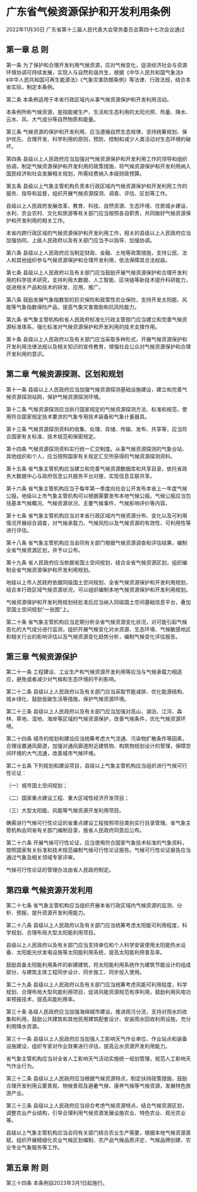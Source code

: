 # 广东省气候资源保护和开发利用条例

2022年11月30日 广东省第十三届人民代表大会常务委员会第四十七次会议通过

<!-- INFO END -->

## 第一章 总 则

第一条 为了保护和合理开发利用气候资源，应对气候变化，促进经济社会与资源环境协调可持续发展，实现人与自然和谐共生，根据《中华人民共和国气象法》《中华人民共和国可再生能源法》《气象灾害防御条例》等法律、行政法规，结合本省实际，制定本条例。

第二条 本条例适用于本省行政区域内从事气候资源保护和开发利用活动。

本条例所称气候资源，是指能被生产、生活和生态利用的太阳光照、热量、降水、云水、风、大气成分等自然物质和能量。

第三条 气候资源的保护和开发利用，应当遵循自然生态规律，坚持统筹规划、保护优先、合理开发、科学利用的原则，预防、控制和减少人类活动对生态环境的破坏。

第四条 县级以上人民政府应当加强对气候资源保护和开发利用工作的领导和组织协调，制定气候资源保护和开发利用的政策措施，将气候资源保护和开发利用纳入国民经济和社会发展相关规划，所需经费纳入本级财政预算。

第五条 县级以上气象主管机构负责本行政区域内气候资源保护和开发利用工作的服务、指导和监督，组织开展气候资源探测、调查、评估、区划等工作。

县级以上人民政府发展改革、教育、科技、自然资源、生态环境、住房城乡建设、水利、农业农村、文化和旅游等有关部门应当按照各自职责，共同做好气候资源保护和开发利用的相关工作。

本省内跨行政区域的气候资源保护和开发利用工作，相关的县级以上人民政府应当加强协同，上级人民政府以及有关部门应当予以指导、加强协调。

第六条 县级以上人民政府应当制定财政、金融、土地等政策措施，支持公民、法人和其他组织参与气候资源保护和合理开发利用，依法保障其合法权益。

第七条 县级以上人民政府以及有关部门应当鼓励开展气候资源保护和合理开发利用的科学技术研究，支持利用大数据、人工智能、区块链等新技术提升科研能力，促进相关产品和技术的研发、应用、推广。

第八条 鼓励发展气象指数型的巨灾保险和政策性农业保险，支持开发太阳能、风能等气象指数保险产品，提高气象灾害救助和抗风险能力。

第九条 省气象主管机构和省人民政府标准化行政主管部门应当建立和完善气候资源标准体系，强化标准对气候资源保护和开发利用的技术支撑作用。

第十条 县级以上人民政府以及有关部门应当采取多种形式，开展气候资源保护和开发利用法律法规以及相关知识的宣传教育，增强社会公众对气候资源保护和合理开发利用的意识。

## 第二章 气候资源探测、区划和规划

第十一条 县级以上人民政府应当加强气候资源探测基础设施建设，建立和完善气候资源探测站网，保护气候资源探测环境。

第十二条 气候资源探测应当执行国家规定的气候资源探测方法、标准和规范，使用符合国家规定技术要求的气象专用技术装备和气象计量器具。

第十三条 气候资源探测资料的收集、处理、存储、传输、发布、共享等，应当符合国家有关标准、技术规范和保密规定。

第十四条 气候资源探测资料实行统一汇交制度。从事气候资源探测的气象台站、其他组织和个人，应当按照国家有关规定汇交所获得的气候资源探测资料。

第十五条 省气象主管机构应当建立和完善气候资源数据库和共享目录，依托省政务大数据中心与政府信息公共服务平台对接，实现信息互联共享。

第十六条 省气象主管机构应当于每年第一季度向社会公开发布本省上一年度气候公报。地级以上市气象主管机构可以根据需要发布本地气候公报。气候公报应当包括基本气候概况、气候资源状况、主要气候事件、气候影响评价等内容。

第十七条 省气象主管机构应当对本省行政区域内气候资源分布、变化以及可利用情况开展综合调查，对气候承载力、气候风险以及气候资源的有效性、可利用性等进行评估。

第十八条 省气象主管机构应当会同有关部门根据气候资源调查和评估结果，编制全省气候资源区划，并予以公布。

第十九条 省人民政府应当依据省国土空间规划，结合全省气候资源区划，组织编制全省气候资源保护和开发利用规划。

地级以上市人民政府依据同级国土空间规划、全省气候资源保护和开发利用规划，结合本行政区域气候资源状况，可以组织编制本地气候资源保护和开发利用规划。

气候资源保护和开发利用规划经批准后应当纳入同级国土空间基础信息平台，叠加至国土空间规划“一张图”上。

第二十条 省气象主管机构应当定期分析全省气候资源变化状况，对可能引起气候恶化的大气成分进行监测，组织开展气候变化对水资源、生态环境、气候敏感地区和相关行业的影响评估以及气候资源变化趋势分析，编制气候变化评估报告。

## 第三章 气候资源保护

第二十一条 工程建设、工业生产和气候资源开发利用等应当与气候承载力相适应，避免或者减少对气候和生态环境的不利影响。

第二十二条 县级以上人民政府以及有关部门应当采取节能减排、优化能源结构、城乡绿化、鼓励低碳生活等措施，保护气候资源环境。

第二十三条 县级以上人民政府以及有关部门应当加强对高山、湖泊、江河、森林、草地、湿地、海岸等区域的气候资源保护，改善气候条件，优化气候资源环境。

第二十四条 城市的规划和建设应当统筹考虑大气流通、污染物扩散条件等因素，合理设置通风廊道，加强对通风廊道附近建筑物、构筑物规划设计的管理，保障空间环境的大气流通，改善城市气候环境。

第二十五条 下列规划和建设项目，县级以上气象主管机构应当组织进行气候可行性论证：

（一）城市国土空间规划；

（二）国家重点建设工程、重大区域性经济开发项目；

（三）大型太阳能、风能等气候资源开发利用项目。

确需进行气候可行性论证的省重点建设工程按照项目类别实行目录管理。省气象主管机构会同省有关部门编制目录，报省人民政府同意后公布。

第二十六条 开展气候可行性论证，应当使用符合国家气象技术标准的气象资料，按照国家有关标准和技术规范编制气候可行性论证报告。气候可行性论证报告应当通过气象及相关领域专家评审。

气候可行性论证的管理办法由省人民政府制定。

## 第四章 气候资源开发利用

第二十七条 省气象主管机构应当组织开展本省行政区域内气候资源的监测、分析、预报，提升资源开发利用能力。

第二十八条 县级以上人民政府以及有关部门应当统筹考虑太阳能可利用程度，科学规划、合理布局大型太阳能利用项目。

县级以上人民政府以及有关部门应当支持单位和个人科学安装使用太阳能热水设备、太阳能光伏发电设施等太阳能利用系统，提高太阳能利用普及率。

鼓励具备太阳能利用条件的新建建筑，将太阳能利用系统作为建筑节能设计的组成部分，与建筑主体工程同步设计、同步施工、同步投入使用。

第二十九条 县级以上人民政府以及有关部门应当统筹考虑风能可利用程度，科学规划、合理布局大型风能利用项目，促进风能资源规范有序利用，鼓励利用风电功率预报技术，提高风能利用率。

第三十条 各级人民政府应当加强海绵城市建设，推进雨污分流，支持对雨水的收集和利用，鼓励公共建筑和其他民用建筑配套设计、安装雨水回收利用设施，充分利用降水资源。

第三十一条 县级以上人民政府应当加强人工影响天气作业单位、作业站点和装备设施建设，组织专家对作业效果进行评估，提高云水资源开发利用能力。

省气象主管机构应当对全省人工影响天气活动实施统一规划管理，规范人工影响天气作业行为。

第三十二条 县级以上人民政府应当根据气候资源特点，制定扶持政策措施，鼓励合理开发利用云雾景观、物候景观及避暑气候、康养气候等气候资源，发展特色旅游产业。

第三十三条 县级以上人民政府应当综合考虑气候资源特点，结合气候资源区划，调整农业产业结构，引导合理利用气候资源发展设施农业、特色农业、观光农业等。

县级以上气象主管机构应当会同有关部门结合农业生产需要，根据本地气候资源禀赋，组织开展精细化农业气候区划编制、农产品气候品质评定、气候品牌创建、农业专业气象服务等工作。

## 第五章 附 则

第三十四条 本条例自2023年3月1日起施行。


